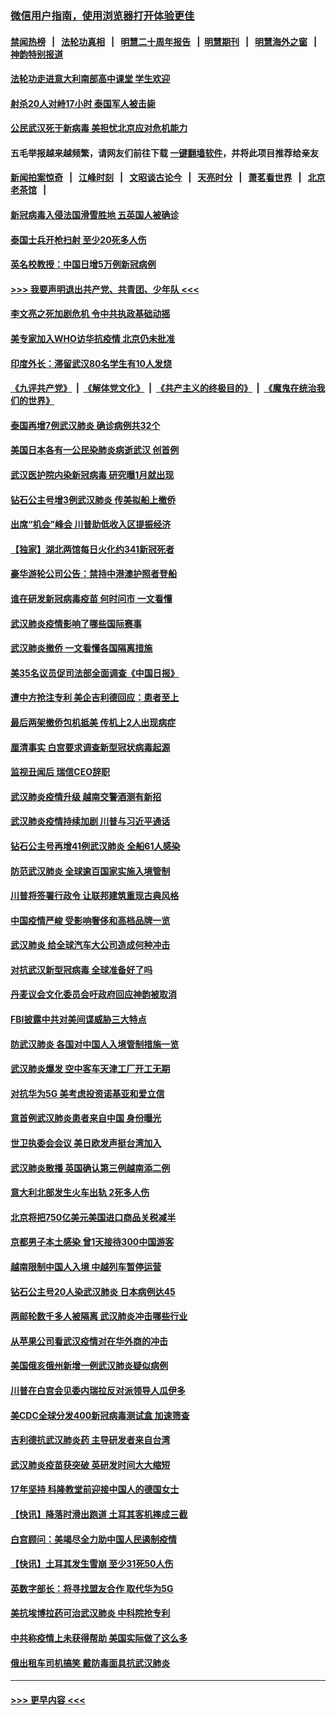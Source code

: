 ### [微信用户指南，使用浏览器打开体验更佳](https://github.com/gfw-breaker/banned-news1/blob/master/indexes/wechat-guide.md?t=0)
#### [禁闻热榜](热点新闻.md?t=0)  &nbsp;&nbsp;|&nbsp;&nbsp; [法轮功真相](https://github.com/gfw-breaker/truth/blob/master/README.md?t=0) &nbsp;&nbsp;|&nbsp;&nbsp; [明慧二十周年报告](https://github.com/gfw-breaker/mh-reports/blob/master/README.md?t=0) &nbsp;&nbsp;|&nbsp;&nbsp;[明慧期刊](https://github.com/gfw-breaker/mh-qikan) &nbsp;&nbsp;|&nbsp;&nbsp; [明慧海外之窗](https://github.com/gfw-breaker/mh-news/blob/master/README.md?t=0) &nbsp;&nbsp;|&nbsp;&nbsp; [神韵特别报道](https://github.com/gfw-breaker/mh-news/blob/master/shenyun.md?t=0)
#### [法轮功走进意大利南部高中课堂 学生欢迎](../pages/nsc418/n11853859.md?t=02091511) 
#### [射杀20人对峙17小时 泰国军人被击毙](../pages/nsc418/n11854869.md?t=02091511) 
#### [公民武汉死于新病毒 美担忧北京应对危机能力](../pages/nsc418/n11854331.md?t=02091511) 
#### 五毛举报越来越频繁，请网友们前往下载 [一键翻墙软件](https://github.com/gfw-breaker/ssr-accounts)，并将此项目推荐给亲友
#### [新闻拍案惊奇](https://github.com/gfw-breaker/banned-news1/blob/master/pages/link4.md) &nbsp;&nbsp;|&nbsp;&nbsp; [江峰时刻](https://github.com/gfw-breaker/banned-news1/blob/master/pages/link4.md) &nbsp;&nbsp;|&nbsp;&nbsp; [文昭谈古论今](https://github.com/gfw-breaker/banned-news1/blob/master/pages/link4.md) &nbsp;&nbsp;|&nbsp;&nbsp; [天亮时分](https://github.com/gfw-breaker/banned-news1/blob/master/pages/link4.md) &nbsp;&nbsp;|&nbsp;&nbsp; [萧茗看世界](https://github.com/gfw-breaker/banned-news1/blob/master/pages/link4.md) &nbsp;&nbsp;|&nbsp;&nbsp; [北京老茶馆](https://github.com/gfw-breaker/banned-news1/blob/master/pages/link4.md) &nbsp;&nbsp;|&nbsp;&nbsp; 
#### [新冠病毒入侵法国滑雪胜地 五英国人被确诊](../pages/nsc418/n11854307.md?t=02091511) 
#### [泰国士兵开枪扫射 至少20死多人伤](../pages/nsc418/n11854276.md?t=02091511) 
#### [英名校教授：中国日增5万例新冠病例](../pages/nsc418/n11854174.md?t=02091511) 
#### [>>> 我要声明退出共产党、共青团、少年队 <<<](https://github.com/begood0513/goodnews/blob/master/quit/letter.md) 
#### [李文亮之死加剧危机 令中共执政基础动摇](../pages/nsc418/n11854003.md?t=02091511) 
#### [美专家加入WHO访华抗疫情 北京仍未批准](../pages/nsc418/n11854043.md?t=02091511) 
#### [印度外长：滞留武汉80名学生有10人发烧](../pages/nsc418/n11853821.md?t=02091511) 
#### [《九评共产党》](https://github.com/begood0513/9ping.md/blob/master/README.md) &nbsp;|&nbsp; [《解体党文化》](../../../../jtdwh.md/blob/master/README.md)  &nbsp;|&nbsp; [《共产主义的终极目的》](../../../../gczydzjmd.md/blob/master/README.md) &nbsp;|&nbsp; [《魔鬼在统治我们的世界》](../../../../mgztzwmdsj.md/blob/master/README.md) 
#### [泰国再增7例武汉肺炎 确诊病例共32个](../pages/nsc418/n11853808.md?t=02091511) 
#### [美国日本各有一公民染肺炎病逝武汉 创首例](../pages/nsc418/n11853509.md?t=02091511) 
#### [武汉医护院内染新冠病毒 研究曝1月就出现](../pages/nsc418/n11852928.md?t=02091511) 
#### [钻石公主号增3例武汉肺炎 传美拟船上撤侨](../pages/nsc418/n11853240.md?t=02091511) 
#### [出席“机会”峰会 川普助低收入区提振经济](../pages/nsc418/n11853232.md?t=02091511) 
#### [【独家】湖北两馆每日火化约341新冠死者](../pages/nsc418/n11845444.md?t=02091511) 
#### [豪华游轮公司公告：禁持中港澳护照者登船](../pages/nsc418/n11852761.md?t=02091511) 
#### [谁在研发新冠病毒疫苗 何时问市 一文看懂](../pages/nsc418/n11852840.md?t=02091511) 
#### [武汉肺炎疫情影响了哪些国际赛事](../pages/nsc418/n11852441.md?t=02091511) 
#### [武汉肺炎撤侨 一文看懂各国隔离措施](../pages/nsc418/n11844216.md?t=02091511) 
#### [美35名议员促司法部全面调查《中国日报》](../pages/nsc418/n11852435.md?t=02091511) 
#### [遭中方抢注专利 美企吉利德回应：患者至上](../pages/nsc418/n11852037.md?t=02091511) 
#### [最后两架撤侨包机抵美 传机上2人出现病症](../pages/nsc418/n11852173.md?t=02091511) 
#### [厘清事实 白宫要求调查新型冠状病毒起源](../pages/nsc418/n11852106.md?t=02091511) 
#### [监视丑闻后 瑞信CEO辞职](../pages/nsc418/n11852127.md?t=02091511) 
#### [武汉肺炎疫情升级 越南交警酒测有新招](../pages/nsc418/n11851632.md?t=02091511) 
#### [武汉肺炎疫情持续加剧 川普与习近平通话](../pages/nsc418/n11851613.md?t=02091511) 
#### [钻石公主号再增41例武汉肺炎 全船61人感染](../pages/nsc418/n11850401.md?t=02091511) 
#### [防范武汉肺炎 全球逾百国家实施入境管制](../pages/nsc418/n11850557.md?t=02091511) 
#### [川普将签署行政令 让联邦建筑重现古典风格](../pages/nsc418/n11850654.md?t=02091511) 
#### [中国疫情严峻 受影响奢侈和高档品牌一览](../pages/nsc418/n11850319.md?t=02091511) 
#### [武汉肺炎 给全球汽车大公司造成何种冲击](../pages/nsc418/n11850056.md?t=02091511) 
#### [对抗武汉新型冠病毒 全球准备好了吗](../pages/nsc418/n11850142.md?t=02091511) 
#### [丹麦议会文化委员会吁政府回应神韵被取消](../pages/nsc418/n11849312.md?t=02091511) 
#### [FBI披露中共对美间谍威胁三大特点](../pages/nsc418/n11849700.md?t=02091511) 
#### [防武汉肺炎 各国对中国人入境管制措施一览](../pages/nsc418/n11838726.md?t=02091511) 
#### [武汉肺炎爆发 空中客车天津工厂开工无期](../pages/nsc418/n11849634.md?t=02091511) 
#### [对抗华为5G 美考虑投资诺基亚和爱立信](../pages/nsc418/n11849510.md?t=02091511) 
#### [意首例武汉肺炎患者来自中国 身份曝光](../pages/nsc418/n11849454.md?t=02091511) 
#### [世卫执委会会议 美日欧发声挺台湾加入](../pages/nsc418/n11849433.md?t=02091511) 
#### [武汉肺炎散播 英国确认第三例越南添二例](../pages/nsc418/n11849439.md?t=02091511) 
#### [意大利北部发生火车出轨 2死多人伤](../pages/nsc418/n11848999.md?t=02091511) 
#### [北京将把750亿美元美国进口商品关税减半](../pages/nsc418/n11848896.md?t=02091511) 
#### [京都男子本土感染 曾1天接待300中国游客](../pages/nsc418/n11848641.md?t=02091511) 
#### [越南限制中国人入境 中越列车暂停运营](../pages/nsc418/n11847844.md?t=02091511) 
#### [钻石公主号20人染武汉肺炎 日本病例达45](../pages/nsc418/n11847823.md?t=02091511) 
#### [两邮轮数千多人被隔离 武汉肺炎冲击哪些行业](../pages/nsc418/n11847456.md?t=02091511) 
#### [从苹果公司看武汉疫情对在华外商的冲击](../pages/nsc418/n11847586.md?t=02091511) 
#### [美国俄亥俄州新增一例武汉肺炎疑似病例](../pages/nsc418/n11847714.md?t=02091511) 
#### [川普在白宫会见委内瑞拉反对派领导人瓜伊多](../pages/nsc418/n11847391.md?t=02091511) 
#### [美CDC全球分发400新冠病毒测试盒 加速筛查](../pages/nsc418/n11847260.md?t=02091511) 
#### [吉利德抗武汉肺炎药 主导研发者来自台湾](../pages/nsc418/n11847064.md?t=02091511) 
#### [武汉肺炎疫苗获突破 英研发时间大大缩短](../pages/nsc418/n11846915.md?t=02091511) 
#### [17年坚持 科隆教堂前迎接中国人的德国女士](../pages/nsc418/n11846781.md?t=02091511) 
#### [【快讯】降落时滑出跑道 土耳其客机摔成三截](../pages/nsc418/n11847021.md?t=02091511) 
#### [白宫顾问：美竭尽全力助中国人民遏制疫情](../pages/nsc418/n11846756.md?t=02091511) 
#### [【快讯】土耳其发生雪崩 至少31死50人伤](../pages/nsc418/n11846680.md?t=02091511) 
#### [英数字部长：将寻找盟友合作 取代华为5G](../pages/nsc418/n11846485.md?t=02091511) 
#### [美抗埃博拉药可治武汉肺炎 中科院抢专利](../pages/nsc418/n11846409.md?t=02091511) 
#### [中共称疫情上未获得帮助 美国实际做了这么多](../pages/nsc418/n11846008.md?t=02091511) 
#### [俄出租车司机搞笑 戴防毒面具抗武汉肺炎](../pages/nsc418/n11845703.md?t=02091511) 

----
#### [ >>> 更早内容 <<< ](../indexes/nsc418-earlier.md)
